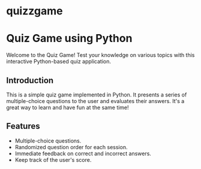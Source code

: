 # quizzgame

# Quiz Game using Python

Welcome to the Quiz Game! Test your knowledge on various topics with this interactive Python-based quiz application.

## Introduction

This is a simple quiz game implemented in Python. It presents a series of multiple-choice questions to the user and evaluates their answers. It's a great way to learn and have fun at the same time!

## Features

- Multiple-choice questions.
- Randomized question order for each session.
- Immediate feedback on correct and incorrect answers.
- Keep track of the user's score.


